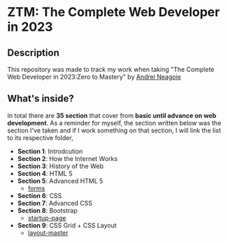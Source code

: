 # ZTM: The Complete Web Developer in 2023

## Description

This repository was made to track my work when taking "The Complete Web Developer in 2023:Zero to Mastery" by [Andrei Neagoie](https://twitter.com/andreineagoie)

## What's inside?

In total there are **35 section** that cover from **basic until advance on web development**. As a reminder for myself, the section written below was the section I've taken and if I work something on that section, I will link the list to its respective folder,

- **Section 1**: Introdcution
- **Section 2**: How the Internet Works
- **Section 3**: History of the Web
- **Section 4**: HTML 5
- **Section 5**: Advanced HTML 5
  - [forms](https://github.com/jeffrymahbuubi/zero-to-mastery-the-complete-web-developer-2023/tree/main/Section%205:%20Advanced%20HTML%205/forms)
- **Section 6**: CSS
- **Section 7**: Advanced CSS
- **Section 8**: Bootstrap
  - [startup-page](https://startup-jeffry-mahbuubi.netlify.app)
- **Section 9**: CSS Grid + CSS Layout
  - [layout-master](https://layout-master-jeffrymahbuubi.netlify.app/)

